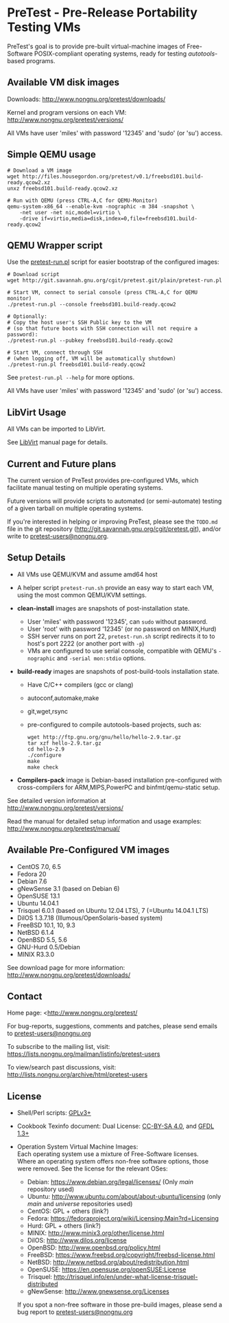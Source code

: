 # PreTest - Pre-Release Portability Testing VMs

PreTest's goal is to provide pre-built virtual-machine images of Free-Software
POSIX-compliant operating systems, ready for testing *autotools*-based programs.

## Available VM disk images

Downloads: <http://www.nongnu.org/pretest/downloads/>

Kernel and program versions on each VM: <http://www.nongnu.org/pretest/versions/>

All VMs have user 'miles' with password '12345' and 'sudo' (or 'su') access.

## Simple QEMU usage

    # Download a VM image
    wget http://files.housegordon.org/pretest/v0.1/freebsd101.build-ready.qcow2.xz
    unxz freebsd101.build-ready.qcow2.xz

    # Run with QEMU (press CTRL-A,C for QEMU-Monitor)
    qemu-system-x86_64 --enable-kvm -nographic -m 384 -snapshot \
        -net user -net nic,model=virtio \
        -drive if=virtio,media=disk,index=0,file=freebsd101.build-ready.qcow2

## QEMU Wrapper script

Use the [pretest-run.pl](http://git.savannah.gnu.org/cgit/pretest.git/tree/pretest-run.pl)
script for easier bootstrap of the configured images:

    # Download script
    wget http://git.savannah.gnu.org/cgit/pretest.git/plain/pretest-run.pl

    # Start VM, connect to serial console (press CTRL-A,C for QEMU monitor)
    ./pretest-run.pl --console freebsd101.build-ready.qcow2

    # Optionally:
    # Copy the host user's SSH Public key to the VM
    # (so that future boots with SSH connection will not require a password):
    ./pretest-run.pl --pubkey freebsd101.build-ready.qcow2

    # Start VM, connect through SSH
    # (when logging off, VM will be automatically shutdown)
    ./pretest-run.pl freebsd101.build-ready.qcow2


See `pretest-run.pl --help` for more options.

All VMs have user 'miles' with password '12345' and 'sudo' (or 'su') access.

## LibVirt Usage

All VMs can be imported to LibVirt.

See [LibVirt](http://www.nongnu.org/pretest/manual/#LibVirt-usage) manual page
for details.

## Current and Future plans

The current version of PreTest provides pre-configured VMs, which facilitate
manual testing on multiple operating systems.

Future versions will provide scripts to automated (or semi-automate) testing
of a given tarball on multiple operating systems.

If you're interested in helping or improving PreTest, please see the `TODO.md`
file in the git repository (<http://git.savannah.gnu.org/cgit/pretest.git>),
and/or write to <pretest-users@nongnu.org>.

## Setup Details

* All VMs use QEMU/KVM and assume amd64 host

* A helper script `pretest-run.sh` provide an easy way to start each VM,
  using the most common QEMU/KVM settings.

* **clean-install** images are snapshots of post-installation state.
    * User 'miles' with password '12345', can `sudo` without password.
    * User 'root' with password '12345' (or no password on MINIX,Hurd)
    * SSH server runs on port 22, `pretest-run.sh` script redirects it to
      to host's port 2222 (or another port with `-p`)
    * VMs are configured to use serial console, compatible with QEMU's
      `-nographic` and `-serial mon:stdio` options.

* **build-ready** images are snapshots of post-build-tools installation state.
    * Have C/C++ compilers (gcc or clang)
    * autoconf,automake,make
    * git,wget,rsync
    * pre-configured to compile autotools-based projects, such as:

        ```
        wget http://ftp.gnu.org/gnu/hello/hello-2.9.tar.gz
        tar xzf hello-2.9.tar.gz
        cd hello-2.9
        ./configure
        make
        make check
        ```

* **Compilers-pack** image is Debian-based installation pre-configured with
  cross-compilers for ARM,MIPS,PowerPC and binfmt/qemu-static setup.

See detailed version information at <http://www.nongnu.org/pretest/versions/>

Read the manual for detailed setup information and usage examples:
<http://www.nongnu.org/pretest/manual/>

## Available Pre-Configured VM images

* CentOS 7.0, 6.5
* Fedora 20
* Debian 7.6
* gNewSense 3.1 (based on Debian 6)
* OpenSUSE 13.1
* Ubuntu 14.04.1
* Trisquel 6.0.1 (based on Ubuntu 12.04 LTS), 7 (=Ubuntu 14.04.1 LTS)
* DilOS 1.3.7.18 (Illumous/OpenSolaris-based system)
* FreeBSD 10.1, 10, 9.3
* NetBSD 6.1.4
* OpenBSD 5.5, 5.6
* GNU-Hurd 0.5/Debian
* MINIX R3.3.0

See download page for more information: <http://www.nongnu.org/pretest/downloads/>

## Contact

Home page: <http://www.nongnu.org/pretest/

For bug-reports, suggestions, comments and patches, please send emails to
<pretest-users@nongnu.org>

To subscribe to the mailing list, visit:
<https://lists.nongnu.org/mailman/listinfo/pretest-users>

To view/search past discussions, visit:
<http://lists.nongnu.org/archive/html/pretest-users>

## License

* Shell/Perl scripts: [GPLv3+](http://www.gnu.org/licenses/gpl.html)
* Cookbook Texinfo document: Dual License:
  [CC-BY-SA 4.0](http://creativecommons.org/licenses/by-sa/4.0/), and
  [GFDL 1.3+](http://www.gnu.org/copyleft/fdl.html)
* Operation System Virtual Machine Images:  
    Each operating system use a mixture of Free-Software licenses.  
    Where an operating system offers non-free software options,
    those were removed. See the license for the relevant OSes:

    * Debian: <https://www.debian.org/legal/licenses/> (Only *main* repository used)
    * Ubuntu: <http://www.ubuntu.com/about/about-ubuntu/licensing> (only *main* and *universe* repositories used)
    * CentOS: GPL + others (link?)
    * Fedora: <https://fedoraproject.org/wiki/Licensing:Main?rd=Licensing>
    * Hurd: GPL + others (link?)
    * MINIX: <http://www.minix3.org/other/license.html>
    * DilOS: <http://www.dilos.org/license>
    * OpenBSD: <http://www.openbsd.org/policy.html>
    * FreeBSD: <https://www.freebsd.org/copyright/freebsd-license.html>
    * NetBSD: <http://www.netbsd.org/about/redistribution.html>
    * OpenSUSE: <https://en.opensuse.org/openSUSE:License>
    * Trisquel: <http://trisquel.info/en/under-what-license-trisquel-distributed>
    * gNewSense: <http://www.gnewsense.org/Licenses>

    If you spot a non-free software in those pre-build images, please send
    a bug report to <pretest-users@nongnu.org>

